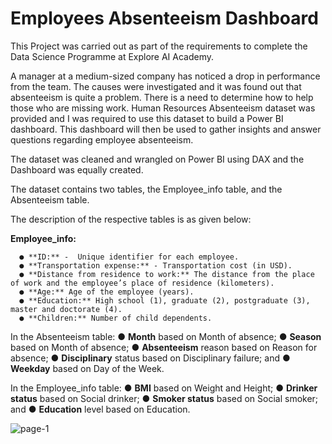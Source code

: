 # Employees Absenteeism Dashboard

This Project was carried out as part of the requirements to complete the Data Science Programme at Explore AI Academy.


A manager at a medium-sized company has noticed a drop in performance from the  team. 
The causes were investigated and it was found out that absenteeism is quite a problem. There is a need to determine how to 
help those who are missing work. 
Human Resources Absenteeism dataset was provided and I was required to use this 
dataset to build a Power BI dashboard. This dashboard will then be used to gather insights and
answer questions regarding employee absenteeism.


The dataset was cleaned and wrangled on Power BI using DAX and the Dashboard was equally created.

The dataset contains two tables, the Employee_info table, and the Absenteeism table.

The description of the respective tables is as given below:

**Employee_info:**

      ● **ID:** -  Unique identifier for each employee.
      ● **Transportation expense:** - Transportation cost (in USD). 
      ● **Distance from residence to work:** The distance from the place of work and the employee’s place of residence (kilometers).
      ● **Age:** Age of the employee (years).
      ● **Education:** High school (1), graduate (2), postgraduate (3), master and doctorate (4).
      ● **Children:** Number of child dependents.

In the Absenteeism table:
● **Month** based on Month of absence;
● **Season** based on Month of absence;
● **Absenteeism** reason based on Reason for absence;
● **Disciplinary** status based on Disciplinary failure; and
● **Weekday** based on Day of the Week.


In the Employee_info table:
● **BMI** based on Weight and Height;
● **Drinker status** based on Social drinker;
● **Smoker status** based on Social smoker; and
● **Education** level based on Education.




![page-1](https://github.com/YinkaOlusola/employees_absenteeism_dashboard/assets/52519547/ecf3d394-4b8a-4c04-922a-c8a8aa3c185f)
